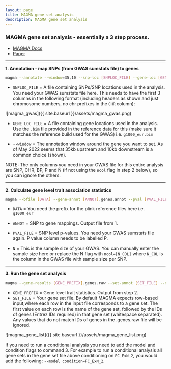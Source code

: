 ```yaml
---
layout: page
title: MAGMA gene set analysis
description: MAGMA gene set analysis
--- 
```


### MAGMA gene set analysis - essentially a 3 step process. 

+ [MAGMA Docs](https://ctg.cncr.nl/software/magma)
+ [Paper](https://journals.plos.org/ploscompbiol/article?id=10.1371/journal.pcbi.1004219)

***

**1. Annotation - map SNPs (from GWAS sumstats file) to genes**

```bash
magma --annotate --window=35,10 --snp-loc [SNPLOC_FILE] --gene-loc [GENELOC_FILE] --out [OUTPUT_PREFIX] 
```

+ `SNPLOC_FILE` = A file containing SNPs/SNP locations used in the analysis. You need your GWAS sumstats file here. This needs to 
have the first 3 columns in the following format (including headers as shown and just chromosome numbers, no chr prefixes in the `CHR` column):

![magma_gwas]({{ site.baseurl }}/assets/magma_gwas.png)

+ `GENE_LOC_FILE` = A file containing gene locations used in the analysis. Use the `.bim` file provided in the reference data for this
(make sure it matches the reference build used for the GWAS) i.e. `g1000_eur.bim`

+ `--window` = The annotation window around the gene you want to set. As of May 2022 seems that 35kb upstream and 10kb downstream is a common choice (shown).

NOTE: The only columns you need in your GWAS file for this entire analysis are SNP, CHR, BP, P and N (if not using the `ncol` flag in step 2 below), 
so you can ignore the others. 

***


**2. Calculate gene level trait association statistics**

```bash
magma --bfile [DATA] --gene-annot [ANNOT].genes.annot --pval [PVAL_FILE] N=[N]
```

+ `DATA` = You need the prefix for the plink reference files here i.e. `g1000_eur`

+ `ANNOT` = SNP to gene mappings. Output file from 1.

+ `PVAL_FILE` = SNP level p-values. You need your GWAS sumstats file again. P value column needs to be labelled P. 

+ `N` = This is the sample size of your GWAS. You can manually enter the sample size here or replace the N flag with `ncol=[N_COL]`
where `N_COL` is the column in the GWAS file with sample size per SNP. 
 
***

**3. Run the gene set analysis**

```bash 
magma --gene-results [GENE_PREFIX].genes.raw --set-annot [SET_FILE] --out [OUTPUT_PREFIX]
```

+ `GENE_PREFIX` = Gene level trait statistics. Output from step 2.
+ `SET_FILE` = Your gene set file. By default MAGMA expects row-based input,where each row in the input file corresponds to a gene set. 
The first value on each row is the name of the gene set, followed by the IDs of genes (Entrez IDs required) in that gene set (whitespace separated). 
Any values that do not match IDs of genes in the .genes.raw file will be ignored.

![magma_gene_list]({{ site.baseurl }}/assets/magma_gene_list.png)

If you need to run a conditional analysis you need to add the model and condition flags to command 3. For example to run a conditional analysis 
all gene sets in the gene set file above conditioning on `FC_ExN_2`, you would add the following: `--model condition=FC_ExN_2`. 
